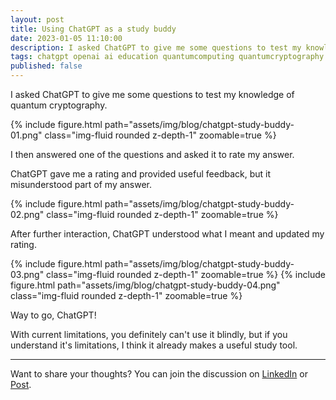 ```yaml
---
layout: post
title: Using ChatGPT as a study buddy
date: 2023-01-05 11:10:00
description: I asked ChatGPT to give me some questions to test my knowledge of quantum cryptography.
tags: chatgpt openai ai education quantumcomputing quantumcryptography
published: false
---
```


I asked ChatGPT to give me some questions to test my knowledge of quantum cryptography.

<div class="row mt-3">
    <div class="col-sm mt-3 mt-md-0">
    {% include figure.html path="assets/img/blog/chatgpt-study-buddy-01.png" class="img-fluid rounded z-depth-1" zoomable=true %}
    </div>
</div>

I then answered one of the questions and asked it to rate my answer.

ChatGPT gave me a rating and provided useful feedback, but it misunderstood part of my answer.

<div class="row mt-3">
    <div class="col-sm mt-3 mt-md-0">
    {% include figure.html path="assets/img/blog/chatgpt-study-buddy-02.png" class="img-fluid rounded z-depth-1" zoomable=true %}
    </div>
</div>

After further interaction, ChatGPT understood what I meant and updated my rating.
<div class="row mt-3">
    <div class="col-sm mt-3 mt-md-0">
    {% include figure.html path="assets/img/blog/chatgpt-study-buddy-03.png" class="img-fluid rounded z-depth-1" zoomable=true %}
    {% include figure.html path="assets/img/blog/chatgpt-study-buddy-04.png" class="img-fluid rounded z-depth-1" zoomable=true %}
    </div>
</div>

Way to go, ChatGPT!

With current limitations, you definitely can't use it blindly, but if you understand it's limitations, I think it already makes a useful study tool.

---

Want to share your thoughts? You can join the discussion on [LinkedIn](https://www.linkedin.com/posts/agata-branczyk_chatgpt-openai-ai-activity-7016825079695097856-AaW1) or [Post](https://post.news/article/2Jv22Fqp8BjuKFmJ8WE7avtOhuI).

